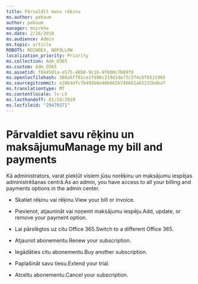```yaml
---
title: Pārvaldīt manu rēķinu
ms.author: pebaum
author: pebaum
manager: mnirkhe
ms.date: 2/26/2018
ms.audience: Admin
ms.topic: article
ROBOTS: NOINDEX, NOFOLLOW
localization_priority: Priority
ms.collection: Adm_O365
ms.custom: Adm_O365
ms.assetid: f844501a-e575-48b8-9c1b-9f800c7b89f8
ms.openlocfilehash: 386a5ff01ce1fd96c219d1de77c5f4cbf6531965
ms.sourcegitcommit: e2864efcfb493b6e46b662b746661a61232bdba7
ms.translationtype: MT
ms.contentlocale: lv-LV
ms.lasthandoff: 01/24/2019
ms.locfileid: "29479371"
---
```

# <a name="manage-my-bill-and-payments"></a><span data-ttu-id="16584-102">Pārvaldiet savu rēķinu un maksājumu</span><span class="sxs-lookup"><span data-stu-id="16584-102">Manage my bill and payments</span></span>

<span data-ttu-id="16584-103">Kā administrators, varat piekļūt visiem jūsu norēķinu un maksājumu iespējas administrēšanas centrā.</span><span class="sxs-lookup"><span data-stu-id="16584-103">As an admin, you have access to all your billing and payments options in the admin center.</span></span>
  
- <span data-ttu-id="16584-104">Skatiet rēķinu vai rēķinu.</span><span class="sxs-lookup"><span data-stu-id="16584-104">View your bill or invoice.</span></span>
    
- <span data-ttu-id="16584-105">Pievienot, atjaunināt vai noņemt maksājumu iespēju.</span><span class="sxs-lookup"><span data-stu-id="16584-105">Add, update, or remove your payment option.</span></span>
    
- <span data-ttu-id="16584-106">Lai pārslēgtos uz citu Office 365.</span><span class="sxs-lookup"><span data-stu-id="16584-106">Switch to a different Office 365.</span></span>
    
- <span data-ttu-id="16584-107">Atjaunot abonementu.</span><span class="sxs-lookup"><span data-stu-id="16584-107">Renew your subscription.</span></span>
    
- <span data-ttu-id="16584-108">Iegādāties citu abonementu.</span><span class="sxs-lookup"><span data-stu-id="16584-108">Buy another subscription.</span></span>
    
- <span data-ttu-id="16584-109">Paplašināt savu tiesu.</span><span class="sxs-lookup"><span data-stu-id="16584-109">Extend your trial.</span></span>
    
- <span data-ttu-id="16584-110">Atceltu abonementu.</span><span class="sxs-lookup"><span data-stu-id="16584-110">Cancel your subscription.</span></span>
    

